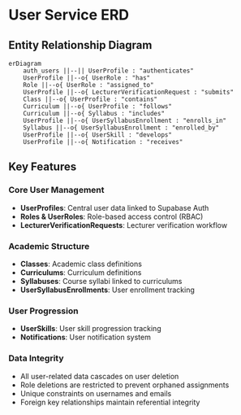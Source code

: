 # User Service ERD

## Entity Relationship Diagram

```mermaid
erDiagram
    auth_users ||--|| UserProfile : "authenticates"
    UserProfile ||--o{ UserRole : "has"
    Role ||--o{ UserRole : "assigned_to"
    UserProfile ||--o{ LecturerVerificationRequest : "submits"
    Class ||--o{ UserProfile : "contains"
    Curriculum ||--o{ UserProfile : "follows"
    Curriculum ||--o{ Syllabus : "includes"
    UserProfile ||--o{ UserSyllabusEnrollment : "enrolls_in"
    Syllabus ||--o{ UserSyllabusEnrollment : "enrolled_by"
    UserProfile ||--o{ UserSkill : "develops"
    UserProfile ||--o{ Notification : "receives"
```

## Key Features

### Core User Management
- **UserProfiles**: Central user data linked to Supabase Auth
- **Roles & UserRoles**: Role-based access control (RBAC)
- **LecturerVerificationRequests**: Lecturer verification workflow

### Academic Structure
- **Classes**: Academic class definitions
- **Curriculums**: Curriculum definitions
- **Syllabuses**: Course syllabi linked to curriculums
- **UserSyllabusEnrollments**: User enrollment tracking

### User Progression
- **UserSkills**: User skill progression tracking
- **Notifications**: User notification system

### Data Integrity
- All user-related data cascades on user deletion
- Role deletions are restricted to prevent orphaned assignments
- Unique constraints on usernames and emails
- Foreign key relationships maintain referential integrity